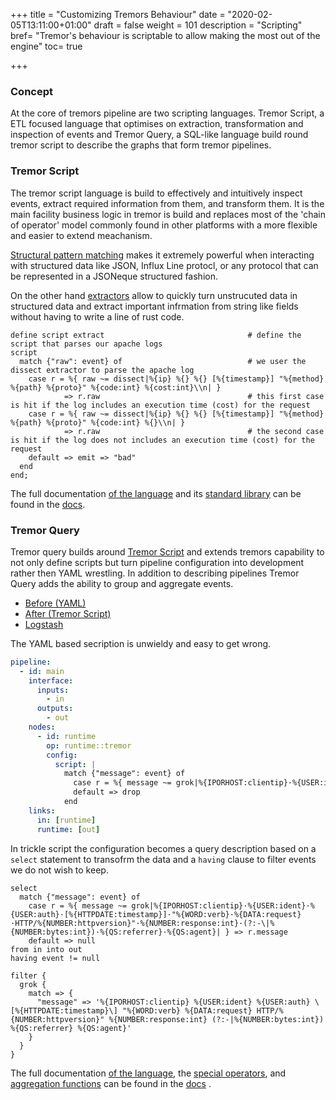 +++
title = "Customizing Tremors Behaviour"
date = "2020-02-05T13:11:00+01:00"
draft = false
weight = 101
description = "Scripting"
bref= "Tremor's behaviour is scriptable to allow making the most out of the engine"
toc= true

+++

<h3 class="section-head" id="h-concept"><a href="#h-concept"></a>Concept</h3>

At the core of tremors pipeline are two scripting languages. Tremor Script, a ETL focused language that optimises on extraction, transformation and inspection of events and Tremor Query, a SQL-like language build round tremor script to describe the graphs that form tremor pipelines.

<h3 class="section-head" id="h-script"><a href="#h-script"></a>Tremor Script</h3>

The tremor script language is build to effectively and intuitively inspect events, extract required information from them, and transform them. It is the main facility business logic in tremor is build and replaces most of the 'chain of operator' model commonly found in other platforms with a more flexible and easier to extend meachanism.

[Structural pattern matching](https://docs.tremor.rs/tremor-script/#match) makes it extremely powerful when  interacting with structured data like JSON, Influx Line protocl, or any protocol that can be represented in a JSONeque structured fashion.

On the other hand [extractors](https://docs.tremor.rs/tremor-script/#extractors) allow to quickly turn unstrucuted data in structured data and extract important infrmation from string like fields without having to write a line of rust code.

```tremor
define script extract                                # define the script that parses our apache logs
script
  match {"raw": event} of                            # we user the dissect extractor to parse the apache log
    case r = %{ raw ~= dissect|%{ip} %{} %{} [%{timestamp}] "%{method} %{path} %{proto}" %{code:int} %{cost:int}\\n| }
            => r.raw                                 # this first case is hit if the log includes an execution time (cost) for the request
    case r = %{ raw ~= dissect|%{ip} %{} %{} [%{timestamp}] "%{method} %{path} %{proto}" %{code:int} %{}\\n| }
            => r.raw                                 # the second case is hit if the log does not includes an execution time (cost) for the request
    default => emit => "bad"
  end
end;
```

The full documentation  [of the language](https://docs.tremor.rs/tremor-script) and its [standard library](https://docs.tremor.rs/tremor-script/functions) can be found in the [docs](https://docs.tremor.rs).

<h3 class="section-head" id="h-query"><a href="#h-query"></a>Tremor Query</h3>

Tremor query builds around [Tremor Script](#h-script) and extends tremors capability to not only define scripts but turn pipeline configuration into development rather then YAML wrestling. In addition to describing pipelines Tremor Query adds the ability to group and aggregate events.

<nav class="tabs" data-component="tabs">
  <ul>
    <li class="active">
      <a href="#before">Before (YAML)</a>
    </li>
    <li>
      <a href="#after">After (Tremor Script)</a>
    </li>
    <li>
      <a href="#logstash">Logstash</a>
    </li>
  </ul>
</nav>

<div id="before">

The YAML based secription is unwieldy and easy to get wrong.

```yaml
pipeline:
  - id: main
    interface:
      inputs:
        - in
      outputs:
        - out
    nodes:
      - id: runtime
        op: runtime::tremor
        config:
          script: |
            match {"message": event} of
              case r = %{ message ~= grok|%{IPORHOST:clientip}·%{USER:ident}·%{USER:auth}·[%{HTTPDATE:timestamp}]·"%{WORD:verb}·%{DATA:request}·HTTP/%{NUMBER:httpversion}"·%{NUMBER:response:int}·(?:-\|%{NUMBER:bytes:int})·%{QS:referrer}·%{QS:agent}| } => r.message
              default => drop
            end
    links:
      in: [runtime]
      runtime: [out]
```


</div>

<div id="after">

In trickle script the configuration becomes a query description based on a `select` statement to transofrm the data and a `having` clause to filter events we do not wish to keep.

```trickle
select
  match {"message": event} of
    case r = %{ message ~= grok|%{IPORHOST:clientip}·%{USER:ident}·%{USER:auth}·[%{HTTPDATE:timestamp}]·"%{WORD:verb}·%{DATA:request}·HTTP/%{NUMBER:httpversion}"·%{NUMBER:response:int}·(?:-\|%{NUMBER:bytes:int})·%{QS:referrer}·%{QS:agent}| } => r.message
    default => null
from in into out
having event != null
```

</div>

<div id="logstash">

```logstash
filter {
  grok {
    match => {
      "message" => '%{IPORHOST:clientip} %{USER:ident} %{USER:auth} \[%{HTTPDATE:timestamp}\] "%{WORD:verb} %{DATA:request} HTTP/%{NUMBER:httpversion}" %{NUMBER:response:int} (?:-|%{NUMBER:bytes:int}) %{QS:referrer} %{QS:agent}'
    }
  }
}
```

</div>

The full documentation  [of the language](https://docs.tremor.rs/tremor-query), the [special operators](https://docs.tremor.rs/artefacts/operators), and [aggregation functions](https://docs.tremor.rs/tremor-query/functions) can be found in the [docs](https://docs.tremor.rs) .

